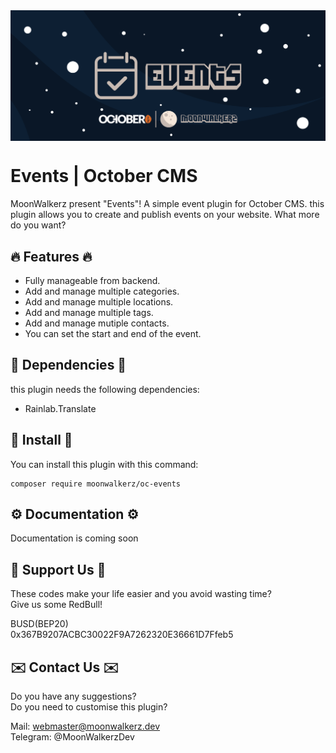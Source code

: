 <p align="center"> <img style="max-width: 100%; margin: 2rem auto; display: block;" src=cover_github.jpg></p>

# Events | October CMS

MoonWalkerz present "Events"! A simple event plugin for October CMS. this plugin allows you to create and publish events on your website. What more do you want?

## 🔥 Features 🔥

- Fully manageable from backend.
- Add and manage multiple categories.
- Add and manage multiple locations.
- Add and manage multiple tags.
- Add and manage mutiple contacts.
- You can set the start and end of the event.

## 💊 Dependencies 💊

this plugin needs the following dependencies:
- Rainlab.Translate

## 🚀 Install 🚀

You can install this plugin with this command:

```
composer require moonwalkerz/oc-events
```

## ⚙️ Documentation ⚙️

Documentation is coming soon

## 🤑 Support Us 🤑

These codes make your life easier and you avoid wasting time?\
Give us some RedBull!

BUSD(BEP20)\
0x367B9207ACBC30022F9A7262320E36661D7Ffeb5

## ✉️ Contact Us ✉️ 

Do you have any suggestions?\
Do you need to customise this plugin?

Mail: webmaster@moonwalkerz.dev\
Telegram: @MoonWalkerzDev
